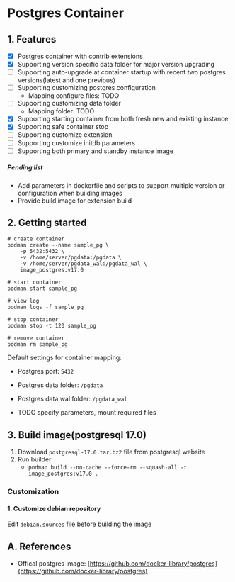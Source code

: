 # Postgres Container

## 1. Features

* [x] Postgres container with contrib extensions
* [x] Supporting version specific data folder for major version upgrading
* [ ] Supporting auto-upgrade at container startup with recent two postgres versions(latest and one previous)
* [ ] Supporting customizing postgres configuration
    * Mapping configure files: TODO
* [ ] Supporting customizing data folder
    * Mapping folder: TODO
* [x] Supporting starting container from both fresh new and existing instance
* [x] Supporting safe container stop
* [ ] Supporting customize extension
* [ ] Supporting customize initdb parameters
* [ ] Supporting both primary and standby instance image

##### Pending list

* Add parameters in dockerfile and scripts to support multiple version or configuration when building images
* Provide build image for extension build

## 2. Getting started

```shell
# create container
podman create --name sample_pg \
    -p 5432:5432 \
    -v /home/server/pgdata:/pgdata \
    -v /home/server/pgdata_wal:/pgdata_wal \
    image_postgres:v17.0

# start container
podman start sample_pg

# view log
podman logs -f sample_pg

# stop container
podman stop -t 120 sample_pg

# remove container
podman rm sample_pg
```

Default settings for container mapping:

* Postgres port: `5432`
* Postgres data folder: `/pgdata`
* Postgres data wal folder: `/pgdata_wal`

* TODO specify parameters, mount required files

## 3. Build image(postgresql 17.0)

1. Download `postgresql-17.0.tar.bz2` file from postgresql website
2. Run builder
    * `podman build --no-cache --force-rm --squash-all -t image_postgres:v17.0 .`

### Customization

#### 1. Customize debian repository

Edit `debian.sources` file before building the image

## A. References

* Offical postgres image: [https://github.com/docker-library/postgres](https://github.com/docker-library/postgres)

